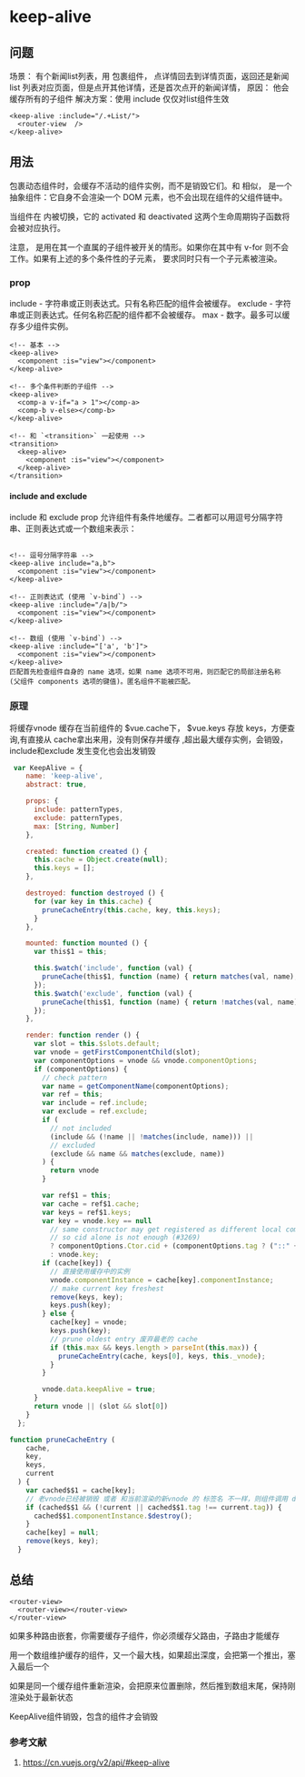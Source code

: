 # keep-alive

## 问题

场景：  有个新闻list列表，用  <keep-alive> 包裹组件， 点详情回去到详情页面，返回还是新闻list 列表对应页面，但是点开其他详情，还是首次点开的新闻详情，
原因：  <keep-alive> 他会缓存所有的子组件
解决方案：使用 include 仅仅对list组件生效

```vue
<keep-alive :include="/.+List/">
  <router-view  />
</keep-alive>
```

## 用法

<keep-alive> 包裹动态组件时，会缓存不活动的组件实例，而不是销毁它们。和 <transition> 相似，<keep-alive> 是一个抽象组件：它自身不会渲染一个 DOM 元素，也不会出现在组件的父组件链中。

当组件在 <keep-alive> 内被切换，它的 activated 和 deactivated 这两个生命周期钩子函数将会被对应执行。

注意，<keep-alive> 是用在其一个直属的子组件被开关的情形。如果你在其中有 v-for 则不会工作。如果有上述的多个条件性的子元素，<keep-alive> 要求同时只有一个子元素被渲染。

### prop

include - 字符串或正则表达式。只有名称匹配的组件会被缓存。
exclude - 字符串或正则表达式。任何名称匹配的组件都不会被缓存。
max - 数字。最多可以缓存多少组件实例。

```vue
<!-- 基本 -->
<keep-alive>
  <component :is="view"></component>
</keep-alive>

<!-- 多个条件判断的子组件 -->
<keep-alive>
  <comp-a v-if="a > 1"></comp-a>
  <comp-b v-else></comp-b>
</keep-alive>

<!-- 和 `<transition>` 一起使用 -->
<transition>
  <keep-alive>
    <component :is="view"></component>
  </keep-alive>
</transition>
```

#### include and exclude

include 和 exclude prop 允许组件有条件地缓存。二者都可以用逗号分隔字符串、正则表达式或一个数组来表示：

```vue

<!-- 逗号分隔字符串 -->
<keep-alive include="a,b">
  <component :is="view"></component>
</keep-alive>

<!-- 正则表达式 (使用 `v-bind`) -->
<keep-alive :include="/a|b/">
  <component :is="view"></component>
</keep-alive>

<!-- 数组 (使用 `v-bind`) -->
<keep-alive :include="['a', 'b']">
  <component :is="view"></component>
</keep-alive>
匹配首先检查组件自身的 name 选项，如果 name 选项不可用，则匹配它的局部注册名称 (父组件 components 选项的键值)。匿名组件不能被匹配。
```

### 原理

将缓存vnode 缓存在当前组件的 $vue.cache下， $vue.keys 存放 keys，方便查询,有直接从 cache拿出来用，没有则保存并缓存
,超出最大缓存实例，会销毁，include和exclude 发生变化也会出发销毁

```js
 var KeepAlive = {
    name: 'keep-alive',
    abstract: true,

    props: {
      include: patternTypes,
      exclude: patternTypes,
      max: [String, Number]
    },

    created: function created () {
      this.cache = Object.create(null);
      this.keys = [];
    },

    destroyed: function destroyed () {
      for (var key in this.cache) {
        pruneCacheEntry(this.cache, key, this.keys);
      }
    },

    mounted: function mounted () {
      var this$1 = this;

      this.$watch('include', function (val) {
        pruneCache(this$1, function (name) { return matches(val, name); });
      });
      this.$watch('exclude', function (val) {
        pruneCache(this$1, function (name) { return !matches(val, name); });
      });
    },

    render: function render () {
      var slot = this.$slots.default;
      var vnode = getFirstComponentChild(slot);
      var componentOptions = vnode && vnode.componentOptions;
      if (componentOptions) {
        // check pattern
        var name = getComponentName(componentOptions);
        var ref = this;
        var include = ref.include;
        var exclude = ref.exclude;
        if (
          // not included
          (include && (!name || !matches(include, name))) ||
          // excluded
          (exclude && name && matches(exclude, name))
        ) {
          return vnode
        }

        var ref$1 = this;
        var cache = ref$1.cache;
        var keys = ref$1.keys;
        var key = vnode.key == null
          // same constructor may get registered as different local components
          // so cid alone is not enough (#3269)
          ? componentOptions.Ctor.cid + (componentOptions.tag ? ("::" + (componentOptions.tag)) : '')
          : vnode.key;
        if (cache[key]) {
          // 直接使用缓存中的实例
          vnode.componentInstance = cache[key].componentInstance;
          // make current key freshest
          remove(keys, key);
          keys.push(key);
        } else {
          cache[key] = vnode;
          keys.push(key);
          // prune oldest entry 废弃最老的 cache
          if (this.max && keys.length > parseInt(this.max)) {
            pruneCacheEntry(cache, keys[0], keys, this._vnode);
          }
        }

        vnode.data.keepAlive = true;
      }
      return vnode || (slot && slot[0])
    }
  };

function pruneCacheEntry (
    cache,
    key,
    keys,
    current
  ) {
    var cached$$1 = cache[key];
    // 老vnode已经被销毁 或者 和当前渲染的新vnode 的 标签名 不一样，则组件调用 destroy()主动销毁
    if (cached$$1 && (!current || cached$$1.tag !== current.tag)) {
      cached$$1.componentInstance.$destroy();
    }
    cache[key] = null;
    remove(keys, key);
  }
  ```

## 总结

```vue
<router-view>
  <router-view></router-view>
</router-view>
```

如果多种路由嵌套，你需要缓存子组件，你必须缓存父路由，子路由才能缓存

 用一个数组维护缓存的组件，又一个最大栈，如果超出深度，会把第一个推出，塞入最后一个

如果是同一个缓存组件重新渲染，会把原来位置删除，然后推到数组末尾，保持刚渲染处于最新状态

KeepAlive组件销毁，包含的组件才会销毁

### 参考文献

1. <https://cn.vuejs.org/v2/api/#keep-alive>
